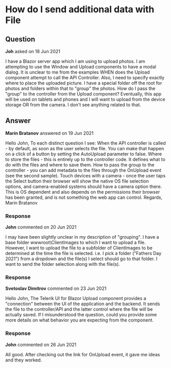 # How do I send additional data with File

## Question

**Joh** asked on 18 Jun 2021

I have a Blazor server app which I am using to upload photos. I am attempting to use the Window and Upload components to have a modal dialog. It is unclear to me from the examples WHEN does the Upload component attempt to call the API Controller. Also, I need to specify exactly where to place the uploaded picture. I have a special folder off the root for photos and folders within that to "group" the photos. How do I pass the "group" to the controller from the Upload component? Eventually, this app will be used on tablets and phones and I will want to upload from the device storage OR from the camera. I don't see anything related to that.

## Answer

**Marin Bratanov** answered on 19 Jun 2021

Hello John, To each distinct question I see: When the API controller is called - by default, as soon as the user selects the file. You can make that happen on a click of a button by setting the AutoUpload parameter to false. Where to store the files - this is entirely up to the controller code. It defines what to do with the files and where to save them. How to pass the group to the controller - you can add metadata to the files through the OnUpload event (see the second sample). Touch devices with a camera - once the user taps the Select button their browser will show the native OS file selection options, and camera-enabled systems should have a camera option there. This is OS dependent and also depends on the permissions their browser has been granted, and is not something the web app can control. Regards, Marin Bratanov

### Response

**John** commented on 20 Jun 2021

I may have been slightly unclear in my description of "grouping". I have a base folder wwwroot\ClientImages to which I want to upload a file. However, I want to upload the file to a subfolder of ClientImages to be determined at the time the file is selected. i.e. I pick a folder ("Fathers Day 2021") from a dropdown and the file(s) I select should go to that folder. I want to send the folder selection along with the file(s).

### Response

**Svetoslav Dimitrov** commented on 23 Jun 2021

Hello John, The Telerik UI for Blazor Upload component provides a "connection" between the UI of the application and the backend. It sends the file to the controller/API and the latter control where the file will be actually saved. If I misunderstood the question, could you provide some more details on what behavior you are expecting from the component.

### Response

**John** commented on 26 Jun 2021

All good. After checking out the link for OnUpload event, it gave me ideas and they worked.
